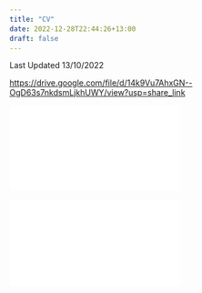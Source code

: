 ```yaml
---
title: "CV"
date: 2022-12-28T22:44:26+13:00
draft: false
---
```


Last Updated 13/10/2022

https://drive.google.com/file/d/14k9Vu7AhxGN--OgD63s7nkdsmLjkhUWY/view?usp=share_link

![CV](/static/cvwwcp.pdf)

<embed src="/static/cvwwcp.pdf">
